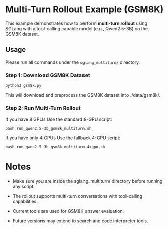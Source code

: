 # Multi-Turn Rollout Example (GSM8K)

This example demonstrates how to perform **multi-turn rollout** using SGLang with a tool-calling capable model (e.g., Qwen2.5-3B) on the GSM8K dataset.

## Usage

Please run all commands under the `sglang_multiturn/` directory.

### Step 1: Download GSM8K Dataset

```bash
python3 gsm8k.py
```

This will download and preprocess the GSM8K dataset into ./data/gsm8k/.

### Step 2: Run Multi-Turn Rollout
If you have 8 GPUs
Use the standard 8-GPU script:

```
bash run_qwen2.5-3b_gsm8k_multiturn.sh
```

If you have only 4 GPUs
Use the fallback 4-GPU script:

```
bash run_qwen2.5-3b_gsm8k_multiturn_4xgpu.sh
```

# Notes

- Make sure you are inside the sglang_multiturn/ directory before running any script.

- The rollout supports multi-turn conversations with tool-calling capabilities.

- Current tools are used for GSM8K answer evaluation.

- Future versions may extend to search and code interpreter tools.